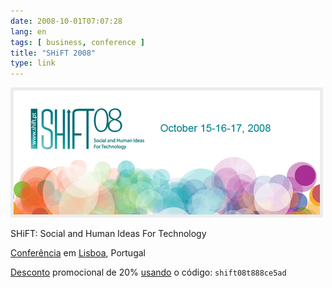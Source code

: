 ```yaml
---
date: 2008-10-01T07:07:28
lang: en
tags: [ business, conference ]
title: "SHiFT 2008"
type: link
---
```


![](shift-logo.jpg)

SHiFT: Social and Human Ideas For Technology

[Conferência](http://shift.pt/page/program "Programa da conferência") em [Lisboa](http://shift.pt/page/practical "@ FIL, Parque das Nações"), Portugal

[Desconto](http://shift.pt/page/tickets "Preço dos bilhetes") promocional de 20% [usando](http://shift.pt/signup "Inscrever na conferência") o código: `shift08t888ce5ad`


